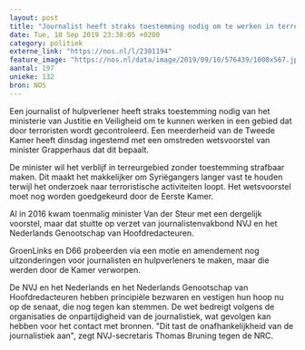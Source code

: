 ```yaml
---
layout: post
title: "Journalist heeft straks toestemming nodig om te werken in terreurgebied"
date: Tue, 10 Sep 2019 23:38:05 +0200
category: politiek
externe_link: "https://nos.nl/l/2301194"
feature_image: "https://nos.nl/data/image/2019/09/10/576439/1008x567.jpg"
aantal: 197
unieke: 132
bron: NOS
---
```


<p>Een journalist of hulpverlener heeft straks toestemming nodig van het ministerie van Justitie en Veiligheid om te kunnen werken in een gebied dat door terroristen wordt gecontroleerd. Een meerderheid van de Tweede Kamer heeft dinsdag ingestemd met een omstreden wetsvoorstel van minister Grapperhaus dat dit bepaalt.</p>
<p>De minister wil het verblijf in terreurgebied zonder toestemming strafbaar maken. Dit maakt het makkelijker om Syriëgangers langer vast te houden terwijl het onderzoek naar terroristische activiteiten loopt. Het wetsvoorstel moet nog worden goedgekeurd door de Eerste Kamer.</p>
<p>Al in 2016 kwam toenmalig minister Van der Steur met een dergelijk voorstel, maar dat stuitte op verzet van journalistenvakbond NVJ en het Nederlands Genootschap van Hoofdredacteuren.</p>
<p>GroenLinks en D66 probeerden via een motie en amendement nog uitzonderingen voor journalisten en hulpverleners te maken, maar die werden door de Kamer verworpen.</p>
<p>De NVJ en het Nederlands en het Nederlands Genootschap van Hoofdredacteuren hebben principiële bezwaren en vestigen hun hoop nu op de senaat, die nog tegen kan stemmen. De wet bedreigt volgens de organisaties de onpartijdigheid van de journalistiek, wat gevolgen kan hebben voor het contact met bronnen. "Dit tast de onafhankelijkheid van de journalistiek aan", zegt NVJ-secretaris Thomas Bruning tegen de NRC.</p>
